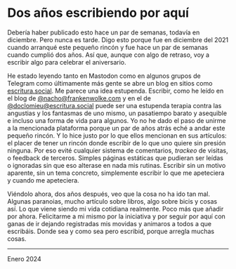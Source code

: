 
# Dos años escribiendo por aquí

Debería haber publicado esto hace un par de semanas, todavía en diciembre. Pero nunca es tarde. Digo esto porque fue en diciembre del 2021 cuando arranqué este pequeño rincón y fue hace un par de semanas cuando cumplió dos años. Así que, aunque con algo de retraso, voy a escribir algo para celebrar el aniversario.

He estado leyendo tanto en Mastodon como en algunos grupos de Telegram como últimamente más gente se abre un blog en sitios como [escritura.social](https://escritura.social/about). Me parece una idea estupenda. Escribir, como he leído en el blog de [@nacho@frankenwolke.com](https://escritura.social/nacho/escribir-como-terapia) y en el de [@doclomieu@escritura.social](https://escritura.social/doclomieu/escribir-como-terapia-una-replica) puede ser una estupenda terapia contra las angustias y los fantasmas de uno mismo, un pasatiempo barato y asequible e incluso una forma de vida para algunos. Yo no he dado el paso de unirme a la mencionada plataforma porque un par de años atrás eché a andar este pequeño rincón. Y lo hice justo por lo que ellos mencionan en sus artículos: el placer de tener un rincón donde escribir de lo que uno quiere sin presión ninguna. Por eso evité cualquier sistema de comentarios, *trackeo* de visitas, o feedback de terceros. Simples páginas estáticas que pudieran ser leídas o ignoradas sin que eso alterase en nada mis rutinas. Escribir sin un motivo aparente, sin un tema concreto, simplemente escribir lo que me apeteciera y cuando me apeteciera. 

Viéndolo ahora, dos años después, veo que la cosa no ha ido tan mal. Algunas paranoias, mucho artículo sobre libros, algo sobre bicis y cosas así. Lo que viene siendo mi vida cotidiana realmente. Poco más que añadir por ahora. Felicitarme a mi mismo por la iniciativa y por seguir por aquí con ganas de ir dejando registradas mis movidas y animaros a todos a que escribáis. Donde sea y como sea pero escribid, porque arregla muchas cosas.



---

Enero 2024
